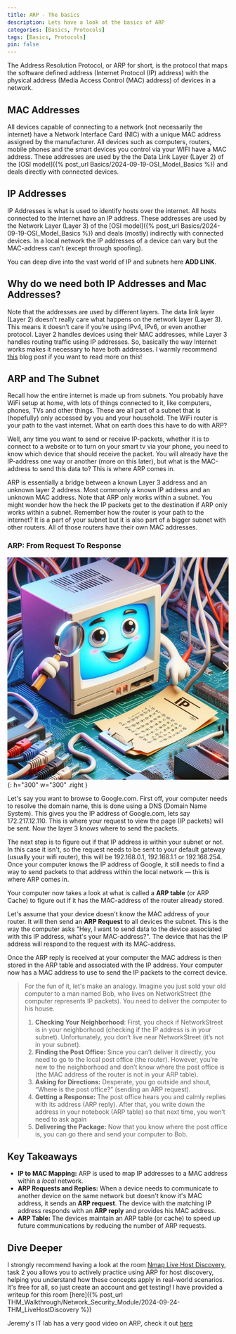 ```yaml
---
title: ARP - The basics
description: Lets have a look at the basics of ARP 
categories: [Basics, Protocols]
tags: [Basics, Protocols]
pin: false
---
```


The Address Resolution Protocol, or ARP for short, is the protocol that maps the software defined address (Internet Protocol (IP) address) with the physical address (Media Access Control (MAC) address) of devices in a network.

## MAC Addresses
All devices capable of connecting to a network (not necessarily the internet) have a Network Interface Card (NIC) with a unique MAC address assigned by the manufacturer. All devices such as computers, routers, mobile phones and the smart devices you control via your WIFI have a MAC address. These addresses are used by the the Data Link Layer (Layer 2) of the [OSI model]({% post_url Basics/2024-09-19-OSI_Model_Basics %}) and deals directly with connected devices.

## IP Addresses
IP Addresses is what is used to identify hosts over the internet. All hosts connected to the internet have an IP address. These addresses are used by the Network Layer (Layer 3) of the [OSI model]({% post_url Basics/2024-09-19-OSI_Model_Basics %}) and deals (mostly) indirectly with connected devices. In a local network the IP addresses of a device can vary but the MAC-address can't (except through spoofing). 

You can deep dive into the vast world of IP and subnets here **ADD LINK**.

## Why do we need both IP Addresses and Mac Addresses?
Note that the addresses are used by different layers. The data link layer (Layer 2) doesn't really care what happens on the network layer (Layer 3). This means it doesn’t care if you’re using IPv4, IPv6, or even another protocol. Layer 2 handles devices using their MAC addresses, while Layer 3 handles routing traffic using IP addresses. So, basically the way Internet works makes it necessary to have both addresses. I warmly recommend [this](https://ine.com/blog/why-do-we-need-both-ip-addresses-and-mac-addresses) blog post if you want to read more on this!

## ARP and The Subnet
Recall how the entire internet is made up from subnets. You probably have WiFi setup at home, with lots of things connected to it, like computers, phones, TVs and other things. These are all part of a subnet that is (hopefully) only accessed by you and your household. The WiFi router is your path to the vast internet. What on earth does this have to do with ARP? 

Well, any time you want to send or receive IP-packets, whether it is to connect to a website or to turn on your smart tv via your phone, you need to know which device that should receive the packet. You will already have the IP-address one way or another (more on this later), but what is the MAC-address to send this data to? This is where ARP comes in. 

ARP is essentially a bridge between a known Layer 3 address and an unknown layer 2 address. Most commonly a known IP address and an unknown MAC address. Note that ARP only works within a subnet. You might wonder how the heck the IP packets get to the destination if ARP only works within a subnet. Remember how the router is your path to the internet? It is a part of your subnet but it is also part of a bigger subnet with other routers. All of those routers have their own MAC addresses.

### ARP: From Request To Response
![IP address lookup](/assets/images/IP_addresses.png){: h="300" w="300" .right }

Let's say you want to browse to Google.com. First off, your computer needs to resolve the domain name, this is done using a DNS (Domain Name System). This gives you the IP address of Google.com, lets say 172.217.12.110. This is where your request to view the page (IP packets) will be sent. Now the layer 3 knows where to send the packets. 

The next step is to figure out if that IP address is within your subnet or not. In this case it isn't, so the request needs to be sent to your default gateway (usually your wifi router), this will be 192.168.0.1, 192.168.1.1 or 192.168.254. Once your computer knows the IP address of Google, it still needs to find a way to send packets to that address within the local network — this is where ARP comes in.

Your computer now takes a look at what is called a __ARP table__ (or ARP Cache) to figure out if it has the MAC-address of the router already stored.

Let's assume that your device doesn't know the MAC address of your router. It will then send an __ARP Request__ to all devices the subnet. This is the way the computer asks "Hey, I want to send data to the device associated with this IP address, what's your MAC-address?". The device that has the IP address will respond to the request with its MAC-address. 

Once the ARP reply is received at your computer the MAC address is then stored in the ARP table and associated with the IP address. Your computer now has a MAC address to use to send the IP packets to the correct device. 

> For the fun of it, let's make an analogy. Imagine you just sold your old computer to a man named Bob, who lives on NetworkStreet (the computer represents IP packets). You need to deliver the computer to his house.
>1. __Checking Your Neighborhood__: First, you check if NetworkStreet is in your neighborhood (checking if the IP address is in your subnet). Unfortunately, you don’t live near NetworkStreet (it’s not in your subnet).
>2. __Finding the Post Office:__ Since you can’t deliver it directly, you need to go to the local post office (the router). However, you’re new to the neighborhood and don’t know where the post office is (the MAC address of the router is not in your ARP table).
>3. __Asking for Directions:__ Desperate, you go outside and shout, “Where is the post office?” (sending an ARP request).
>4. __Getting a Response:__ The post office hears you and calmly replies with its address (ARP reply). After that, you write down the address in your notebook (ARP table) so that next time, you won’t need to ask again
>5. __Delivering the Package:__ Now that you know where the post office is, you can go there and send your computer to Bob.

## Key Takeaways

* __IP to MAC Mapping:__ ARP is used to map IP addresses to a MAC address within a _local_ network. 
* __ARP Requests and Replies:__ When a device needs to communicate to another device on the same network but doesn't know it's MAC address, it sends an __ARP request__. The device with the matching IP address responds with an __ARP reply__ and provides his MAC address.
* __ARP Table:__ The devices maintain an ARP table (or cache) to speed up future communications by reducing the number of ARP requests.

## Dive Deeper 
I strongly recommend having a look at the room [Nmap Live Host Discovery](https://tryhackme.com/r/room/nmap01), task 2 you allows you to actively practice using ARP for host discovery, helping you understand how these concepts apply in real-world scenarios. It's free for all, so just create an account and get testing! I have provided a writeup for this room [here]({% post_url THM_Walkthrough/Network_Security_Module/2024-09-24-THM_LiveHostDiscovery %})

Jeremy's IT lab has a very good video on ARP, check it out [here](https://www.youtube.com/watch?v=k3oda32jmWY)

